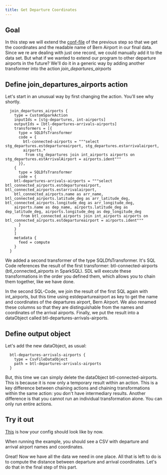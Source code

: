 ```yaml
---
title: Get Departure Coordinates
---
```


## Goal

In this step we will extend the [conf-file](application-compute-part1-join.conf) of the previous step
so that we get the coordinates and the readable name of Bern Airport in our final data.
Since we re are dealing with just one record, we could manually add it to the data set.
But what if we wanted to extend our program to other departure airports in the future?
We'll do it in a generic way by adding another transformer into the action *join_departures_airports*

## Define join_departures_airports action

Let's start in an unusual way by first changing the action. You'll see why shortly.

      join_departures_airports {
        type = CustomSparkAction
        inputIds = [stg-departures, int-airports]
        outputIds = [btl-departures-arrivals-airports]
        transformers = [{
          type = SQLDfsTransformer
          code = {
            btl-connected-airports = """select stg_departures.estdepartureairport, stg_departures.estarrivalairport,
            airports.*
             from stg_departures join int_airports airports on stg_departures.estArrivalAirport = airports.ident"""
          }},
        {
          type = SQLDfsTransformer
          code = {
        btl-departures-arrivals-airports = """select btl_connected_airports.estdepartureairport, btl_connected_airports.estarrivalairport,
        btl_connected_airports.name as arr_name, btl_connected_airports.latitude_deg as arr_latitude_deg, btl_connected_airports.longitude_deg as arr_longitude_deg,
        airports.name as dep_name, airports.latitude_deg as dep_latitude_deg, airports.longitude_deg as dep_longitude_deg
           from btl_connected_airports join int_airports airports on btl_connected_airports.estdepartureairport = airports.ident"""
          }
        }    
        ]
        metadata {
          feed = compute
        }
      }

We added a second transformer of the type SQLDfsTransformer.
It's SQL Code references the result of the first transformer: btl-connected-airports (btl_connected_airports in SparkSQL).
SDL will execute these transformations in the order you defined them, which allows you to chain them together, like we have done.

In the second SQL-Code, we join the result of the first SQL again with int_airports, but this time using estdepartureairport as key
to get the name and coordinates of the departures airport, Bern Airport.
We also renamed these columns so that they are distinguishable from the names and coordinates of the arrival airports.
Finally, we put the result into a dataObject called btl-departures-arrivals-airports.

## Define output object

Let's add the new dataObject, as usual:

      btl-departures-arrivals-airports {
        type = CsvFileDataObject
        path = btl-departures-arrivals-airports
      }

But, this time we can simply delete the dataObject btl-connected-airports.
This is because it is now only a temporary result within an action.
This is a key difference between chaining actions and chaining transformations within the same action:
you don't have intermediary results. 
Another difference is that you cannot run an individual transformation alone.
You can only run entire actions.


## Try it out

[This](application-compute-part1-dep-arr.conf) is how your config should look like by now.

When running the example, you should see a CSV with departure and arrival airport names and coordinates.

Great! Now we have all the data we need in one place. All that is left to do is to compute the distance
between departure and arrival coordinates. Let's do that in the final step of this part.
